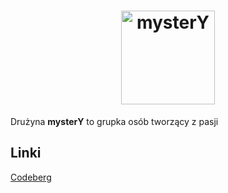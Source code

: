 # <div align="center"><img src="https://github.com/user-attachments/assets/1f3e002f-151c-4059-879f-2981cefc185f" height="150" alt="mysterY"></div>
Drużyna **mysterY** to grupka osób tworzący z pasji

## Linki
[Codeberg](https://codeberg.org/mysterY-Team)
